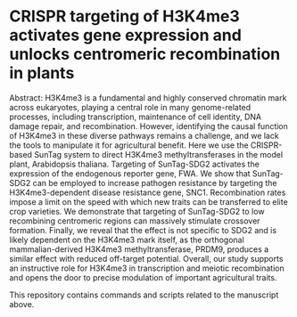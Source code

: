 # CRISPR targeting of H3K4me3 activates gene expression and unlocks centromeric recombination in plants
Abstract: H3K4me3 is a fundamental and highly conserved chromatin mark across eukaryotes, playing a central role in many genome-related processes, including transcription, maintenance of cell identity, DNA damage repair, and recombination. However, identifying the causal function of H3K4me3 in these diverse pathways remains a challenge, and we lack the tools to manipulate it for agricultural benefit. Here we use the CRISPR-based SunTag system to direct H3K4me3 methyltransferases in the model plant, Arabidopsis thaliana. Targeting of SunTag-SDG2 activates the expression of the endogenous reporter gene, FWA. We show that SunTag-SDG2 can be employed to increase pathogen resistance by targeting the H3K4me3-dependent disease resistance gene, SNC1. Recombination rates impose a limit on the speed with which new traits can be transferred to elite crop varieties. We demonstrate that targeting of SunTag-SDG2 to low recombining centromeric regions can massively stimulate crossover formation. Finally, we reveal that the effect is not specific to SDG2 and is likely dependent on the H3K4me3 mark itself, as the orthogonal mammalian-derived H3K4me3 methyltransferase, PRDM9, produces a similar effect with reduced off-target potential. Overall, our study supports an instructive role for H3K4me3 in transcription and meiotic recombination and opens the door to precise modulation of important agricultural traits.

This repository contains commands and scripts related to the manuscript above.
